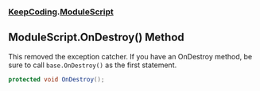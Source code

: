 ### [KeepCoding](KeepCoding.md 'KeepCoding').[ModuleScript](KeepCoding_ModuleScript.md 'KeepCoding.ModuleScript')
## ModuleScript.OnDestroy() Method
This removed the exception catcher. If you have an OnDestroy method, be sure to call `base.OnDestroy()` as the first statement.  
```csharp
protected void OnDestroy();
```
